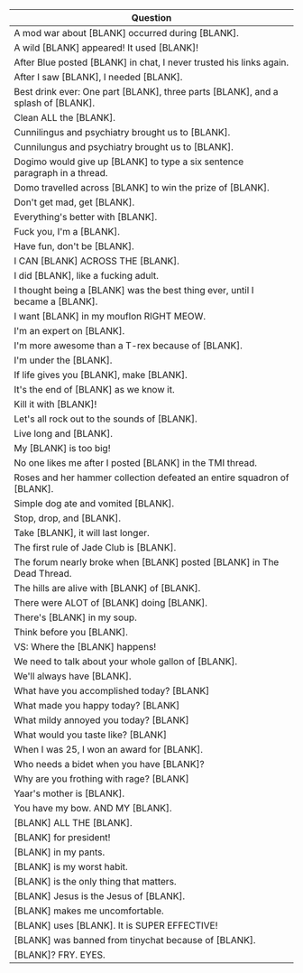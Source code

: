Question |
--- |
A mod war about [BLANK] occurred during [BLANK]. |
A wild [BLANK] appeared! It used [BLANK]! |
After Blue posted [BLANK] in chat, I never trusted his links again. |
After I saw [BLANK], I needed [BLANK]. |
Best drink ever: One part [BLANK], three parts [BLANK], and a splash of [BLANK]. |
Clean ALL the [BLANK]. |
Cunnilingus and psychiatry brought us to [BLANK]. |
Cunnilungus and psychiatry brought us to [BLANK]. |
Dogimo would give up [BLANK] to type a six sentence paragraph in a thread. |
Domo travelled across [BLANK] to win the prize of [BLANK]. |
Don't get mad, get [BLANK]. |
Everything's better with [BLANK]. |
Fuck you, I'm a [BLANK]. |
Have fun, don't be [BLANK]. |
I CAN [BLANK] ACROSS THE [BLANK]. |
I did [BLANK], like a fucking adult. |
I thought being a [BLANK] was the best thing ever, until I became a [BLANK]. |
I want [BLANK] in my mouflon RIGHT MEOW. |
I'm an expert on [BLANK]. |
I'm more awesome than a T-rex because of [BLANK]. |
I'm under the [BLANK]. |
If life gives you [BLANK], make [BLANK]. |
It's the end of [BLANK] as we know it. |
Kill it with [BLANK]! |
Let's all rock out to the sounds of [BLANK]. |
Live long and [BLANK]. |
My [BLANK] is too big! |
No one likes me after I posted [BLANK] in the TMI thread. |
Roses and her hammer collection defeated an entire squadron of [BLANK]. |
Simple dog ate and vomited [BLANK]. |
Stop, drop, and [BLANK]. |
Take [BLANK], it will last longer. |
The first rule of Jade Club is [BLANK]. |
The forum nearly broke when [BLANK] posted [BLANK] in The Dead Thread. |
The hills are alive with [BLANK] of [BLANK]. |
There were ALOT of [BLANK] doing [BLANK]. |
There's [BLANK] in my soup. |
Think before you [BLANK]. |
VS: Where the [BLANK] happens! |
We need to talk about your whole gallon of [BLANK]. |
We'll always have [BLANK]. |
What have you accomplished today? [BLANK] |
What made you happy today? [BLANK] |
What mildy annoyed you today? [BLANK] |
What would you taste like? [BLANK] |
When I was 25, I won an award for [BLANK]. |
Who needs a bidet when you have [BLANK]? |
Why are you frothing with rage? [BLANK] |
Yaar's mother is [BLANK]. |
You have my bow. AND MY [BLANK]. |
[BLANK] ALL THE [BLANK]. |
[BLANK] for president! |
[BLANK] in my pants. |
[BLANK] is my worst habit. |
[BLANK] is the only thing that matters. |
[BLANK] Jesus is the Jesus of [BLANK]. |
[BLANK] makes me uncomfortable. |
[BLANK] uses [BLANK]. It is SUPER EFFECTIVE! |
[BLANK] was banned from tinychat because of [BLANK]. |
[BLANK]? FRY. EYES. |

